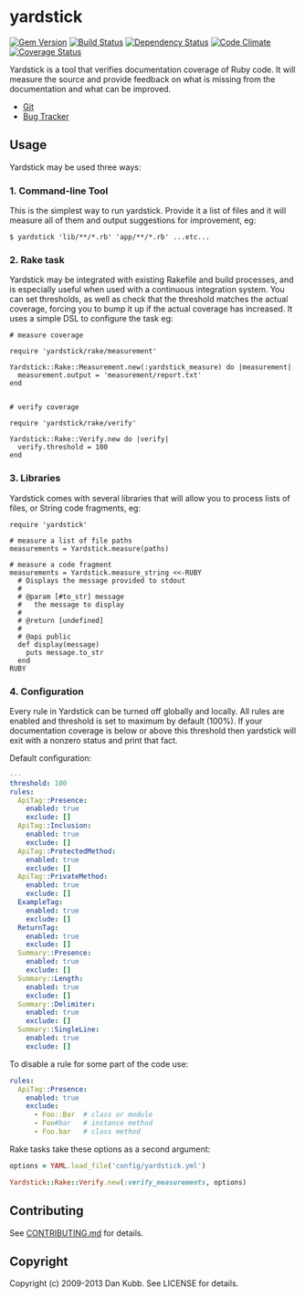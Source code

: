 # yardstick

[![Gem Version](http://img.shields.io/gem/v/yardstick.svg)][gem]
[![Build Status](http://img.shields.io/travis/dkubb/yardstick.svg)][travis]
[![Dependency Status](http://img.shields.io/gemnasium/dkubb/yardstick.svg)][gemnasium]
[![Code Climate](http://img.shields.io/codeclimate/github/dkubb/yardstick.svg)][codeclimate]
[![Coverage Status](http://img.shields.io/coveralls/dkubb/yardstick.svg)][coveralls]

[gem]: https://rubygems.org/gems/yardstick
[travis]: https://travis-ci.org/dkubb/yardstick
[gemnasium]: https://gemnasium.com/dkubb/yardstick
[codeclimate]: https://codeclimate.com/github/dkubb/yardstick
[coveralls]: https://coveralls.io/r/dkubb/yardstick

Yardstick is a tool that verifies documentation coverage of Ruby code.  It will measure the source and provide feedback on what is missing from the documentation and what can be improved.

* [Git](https://github.com/dkubb/yardstick)
* [Bug Tracker](https://github.com/dkubb/yardstick/issues)

## Usage

Yardstick may be used three ways:

### 1. Command-line Tool

This is the simplest way to run yardstick.  Provide it a list of files
and it will measure all of them and output suggestions for improvement,
eg:

```
$ yardstick 'lib/**/*.rb' 'app/**/*.rb' ...etc...
```

### 2. Rake task

Yardstick may be integrated with existing Rakefile and build processes,
and is especially useful when used with a continuous integration system.
You can set thresholds, as well as check that the threshold matches the
actual coverage, forcing you to bump it up if the actual coverage has
increased.  It uses a simple DSL to configure the task eg:

```
# measure coverage

require 'yardstick/rake/measurement'

Yardstick::Rake::Measurement.new(:yardstick_measure) do |measurement|
  measurement.output = 'measurement/report.txt'
end


# verify coverage

require 'yardstick/rake/verify'

Yardstick::Rake::Verify.new do |verify|
  verify.threshold = 100
end
```

### 3. Libraries

Yardstick comes with several libraries that will allow you to process
lists of files, or String code fragments, eg:

```
require 'yardstick'

# measure a list of file paths
measurements = Yardstick.measure(paths)

# measure a code fragment
measurements = Yardstick.measure_string <<-RUBY
  # Displays the message provided to stdout
  #
  # @param [#to_str] message
  #   the message to display
  #
  # @return [undefined]
  #
  # @api public
  def display(message)
    puts message.to_str
  end
RUBY
```

### 4. Configuration

Every rule in Yardstick can be turned off globally and locally. All rules are enabled and threshold is set to maximum by default (100%). If your documentation coverage is below or above this threshold then yardstick will exit with a nonzero status and print that fact.

Default configuration:
```yaml
---
threshold: 100
rules:
  ApiTag::Presence:
    enabled: true
    exclude: []
  ApiTag::Inclusion:
    enabled: true
    exclude: []
  ApiTag::ProtectedMethod:
    enabled: true
    exclude: []
  ApiTag::PrivateMethod:
    enabled: true
    exclude: []
  ExampleTag:
    enabled: true
    exclude: []
  ReturnTag:
    enabled: true
    exclude: []
  Summary::Presence:
    enabled: true
    exclude: []
  Summary::Length:
    enabled: true
    exclude: []
  Summary::Delimiter:
    enabled: true
    exclude: []
  Summary::SingleLine:
    enabled: true
    exclude: []
```

To disable a rule for some part of the code use:

```yaml
rules:
  ApiTag::Presence:
    enabled: true
    exclude:
      - Foo::Bar  # class or module
      - Foo#bar   # instance method
      - Foo.bar   # class method
```

Rake tasks take these options as a second argument:

```ruby
options = YAML.load_file('config/yardstick.yml')

Yardstick::Rake::Verify.new(:verify_measurements, options)
```

## Contributing

See [CONTRIBUTING.md](CONTRIBUTING.md) for details.

## Copyright

Copyright (c) 2009-2013 Dan Kubb. See LICENSE for details.
